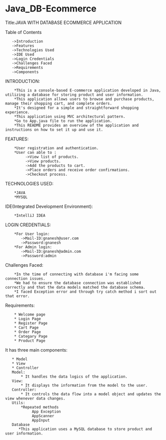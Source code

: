 # Java_DB-Ecommerce

Title:JAVA WITH DATABASE ECOMMERCE APPLICATION

Table of Contents

       ->Introduction
       ->Features
       ->Technologies Used
       ->IDE Used
       ->Login Credentials
       ->Challenges Faced
       ->Requirements
       ->Components
       
INTRODUCTION:
        
        *This is a console-based E-commerce application developed in Java, utilizing a database for storing product and user information.
        *This application allows users to browse and purchase products, manage their shopping cart, and complete orders. 
        *It's designed for a simple and straightforward shopping experience.
        *This application using MVC architectural pattern.
        *Go to App.java file to run the application.
        *This README provides an overview of the application and instructions on how to set it up and use it.
FEATURES:

        *User registration and authentication.
        *User can able to :
             ->View list of products.
             ->View products.
             ->Add the products to cart.
             ->Place orders and receive order confirmations.
             ->Checkout process.
TECHNOLOGIES USED:

        *JAVA
        *MYSQL
        
IDE(Integrated Development Environment):

        *IntelliJ IDEA
        
LOGIN CREDENTIALS:

        *For User login:
           ->Mail-ID:gnanesh@user.com
           ->Password:gnanesh
        *For Admin login:
           ->Mail-ID:gnanesh@admin.com
           ->Password:admin
           
Challenges Faced:

        *In the time of connecting with database i'm facing some connection issues.
        *We had to ensure the database connection was established correctly and that the data models matched the database schema.
        *I faced Exception error and through try catch method i sort out that error.
Requirements:

        * Welcome page
        * Login Page
        * Register Page
        * Cart Page 
        * Order Page
        * Categary Page
        * Product Page
        
It has three main components:

       * Model
       * View
       * Controller
       Model:
           * It handles the data logics of the application.
       View:
           * It displays the information from the model to the user.
       Controller: 
           * It controls the data flow into a model object and updates the view whenever data changes. 
       Utils:
           *Repeated methods
                App Exception
                AppScanner
                AppInput
       Database
          *This application uses a MySQL database to store product and user information. 
